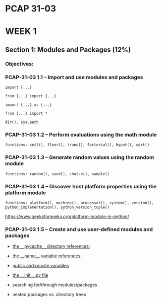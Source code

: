 # PCAP 31-03

# WEEK 1

## Section 1: Modules and Packages (12%)

### Objectives:

### PCAP-31-03 1.1 – Import and use modules and packages

```
import {...}

from {...} import {...}

import {...} as {...}

from {...} import *

```

`dir(), sys.path`

### PCAP-31-03 1.2 – Perform evaluations using the math module

`functions: ceil(), floor(), trunc(), factorial(), hypot(), sqrt()`

### PCAP-31-03 1.3 – Generate random values using the random module

`functions: random(), seed(), choice(), sample()`

### PCAP-31-03 1.4 – Discover host platform properties using the platform module

`functions: platform(), machine(), processor(), system(), version(), python_implementation(), python_version_tuple()`

https://www.geeksforgeeks.org/platform-module-in-python/

### PCAP-31-03 1.5 – Create and use user-defined modules and packages

- [the \_\_pycache\_\_ directory
  references:](https://towardsdatascience.com/pycache-python-991424aabad8)

- [the \_\_name\_\_ variable
  references:](<https://www.enthought.com/blog/whats-in-a-__name__/#:~:text=Each%20time%20a%20Python%20module,(or%20package%20hierarchy%20name)>)

- [public and private variables](https://www.geeksforgeeks.org/private-variables-python/)

- [the \_\_init\_\_.py file](https://betterstack.com/community/questions/what-is-init-py-for/)

- searching for/through modules/packages

- nested packages vs. directory trees
